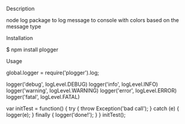 Description

node log package to log message to console with colors based on the message type

Installation

$ npm install plogger

Usage

global.logger = require('plogger').log;

logger('debug', logLevel.DEBUG)
logger('info', logLevel.INFO)
logger('warning', logLevel.WARNING)
logger('error', logLevel.ERROR)
logger('fatal', logLevel.FATAL)

var initTest = function() {
  try {
    throw Exception('bad call');
  } catch (e) {
    logger(e);
  } finally {
    logger('done!');
  }
}
initTest();
